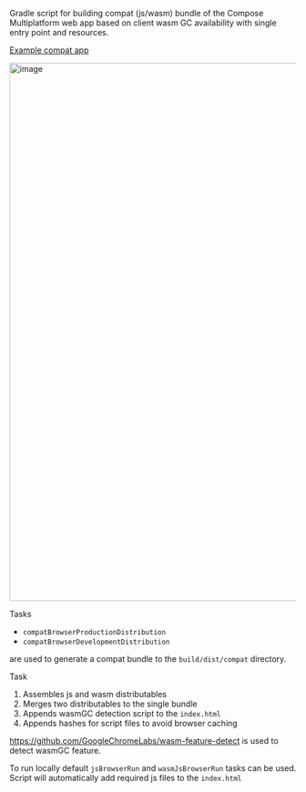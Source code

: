
Gradle script for building compat (js/wasm) bundle of the Compose Multiplatform web app based on client wasm GC availability
with single entry point and resources.

[Example compat app](https://alexzhirkevich.github.io/compose-web-compat/)

<img width="946" alt="image" src="https://github.com/alexzhirkevich/compose-web-compat/assets/63979218/3b3df255-e24b-40eb-b414-3f9b0d22d64d">

Tasks 
- `compatBrowserProductionDistribution`
- `compatBrowserDevelopmentDistribution`

 are used to generate a compat bundle to the `build/dist/compat` directory. 

Task 
1. Assembles js and wasm distributables
2. Merges two distributables to the single bundle
3. Appends wasmGC detection script to the `index.html`
4. Appends hashes for script files to avoid browser caching

https://github.com/GoogleChromeLabs/wasm-feature-detect is used to detect wasmGC feature.

To run locally default `jsBrowserRun` and `wasmJsBrowserRun` tasks can be used. Script will automatically add required js files to the `index.html`

